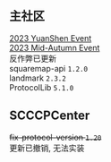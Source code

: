 ## 主社区
[2023 YuanShen Event](/updatelog/Event/2023/YuanShen.md)  
[2023 Mid-Autumn Event](/updatelog/Event/2023/Mid-Autumn.md)  
反作弊已更新  
squaremap-api `1.2.0`  
landmark `2.3.2`  
ProtocolLib `5.1.0`  
## SCCCPCenter
~~fix-protocol-version `1.20`~~  
更新已撤销, 无法实装    
